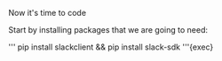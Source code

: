 Now it's time to code

Start by installing packages that we are going to need:

'''
pip install slackclient &&
pip install slack-sdk
'''{exec}

